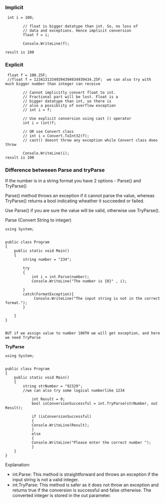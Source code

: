 ### Implicit

```
 int i = 100;

        // float is bigger datatype than int. So, no loss of
        // data and exceptions. Hence implicit conversion
        float f = i;

        Console.WriteLine(f);

result is 100
```
### Explicit

```
 float f = 100.25F;
 //float f = 12341313349394394934939434.25F;  we can also try with much bigger number than integer can receive

        // Cannot implicitly convert float to int.
        // Fractional part will be lost. Float is a
        // bigger datatype than int, so there is
        // also a possiblity of overflow exception
        // int i = f;

        // Use explicit conversion using cast () operator
        int i = (int)f;

        // OR use Convert class
        // int i = Convert.ToInt32(f);
        // cast() doesnt throw any exception while Convert class does throw

        Console.WriteLine(i);
result is 100
```

### Difference betweeen Parse and tryParse

If the number is in a string format you have 2 options - Parse() and TryParse()

Parse() method throws an exception if it cannot parse the value, whereas TryParse() returns a bool indicating wheather it succeeded or failed.

Use Parse() if you are sure the value will be valid, otherwise use TryParse().

Parse (Convert String to integer)

```
using System;


public class Program
{
    public static void Main()
    {
        string number = "234";

        try
        {
            int i = int.Parse(number);
            Console.WriteLine("The number is {0}" , i);

        }
        catch(FormatException){
             Console.WriteLine("The input string is not in the correct format.");
        }

    }   
}


BUT if we assign value to number 100TH we will get exception, and here we need TryParse
```

**TryParse**

```
using System;


public class Program
{
    public static void Main()
    {
        string strNumber = "92329";
        //we can also try some logical numberlike 1234

            int Result = 0;
            bool isConversionSuccessful = int.TryParse(strNumber, out Result);

            if (isConversionSuccessful)
            {
            Console.WriteLine(Result);
            }
            else
            {
            Console.WriteLine("Please enter the correct number ");
            }
    }   
}
```

Explanation:

- int.Parse: This method is straightforward and throws an exception if the input string is not a valid integer.
- int.TryParse: This method is safer as it does not throw an exception and returns true if the conversion is successful and false otherwise. The converted integer is stored in the out parameter.
